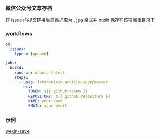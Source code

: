 ### 微信公众号文章存档

在 issue 内提交链接后自动抓取为 `.jpg` 格式并 push 保存在该项目根目录下

### workflows

```yml
on:
  issues:
    types: [opened]

jobs:
  build:
    runs-on: ubuntu-latest
    steps:
      - uses: fz6m/weixin-article-save@master
        env:
          TOKEN: ${{ github.token }}
          REPOSITORY: ${{ github.repository }}
          NAME: your name
          EMAIL: your email
```

### 示例

[wexin-save](https://github.com/fz6m/wexin-save)